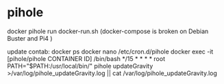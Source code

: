 # pihole
docker pihole 
run docker-run.sh (docker-compose is broken on Debian Buster and Pi4 )

update contab: 
docker ps 
docker 
nano /etc/cron.d/pihole
docker exec -it [pihole/pihole CONTAINER ID] /bin/bash
*/15 *  * * *   root    PATH="$PATH:/usr/local/bin/" pihole updateGravity >/var/log/pihole_updateGravity.log || cat /var/log/pihole_updateGravity.log